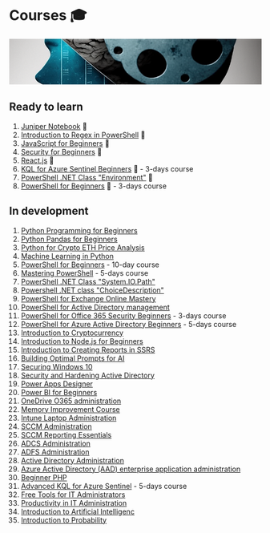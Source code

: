 # Courses 🎓

![Courses](https://github.com/voytas75/Courses/blob/master/images/brain_development.png?raw=true)

## Ready to learn

1. [Juniper Notebook](https://voytas75.github.io/JupyterNotebookLearn/) 🚀
2. [Introduction to Regex in PowerShell](./courses/Introduction_to_Regex_in_PowerShell.md) 🚀
3. [JavaScript for Beginners](courses/JavaScript_for_Beginners.md) 🚀
4. [Security for Beginners](courses/Security.md) 🚀
5. [React.js](courses/React.js.md) 🚀
6. [KQL for Azure Sentinel Beginners](courses/KQL_for_Azure_Sentinel_Beginners_Mastering_Querying_and_Analytics_in_Azure_Sentinel.md) 🚀 - 3-days course
7. [PowerShell .NET Class "Environment"](./courses/PowerShell_NET_Class_Environment.md) 🚀
8. [PowerShell for Beginners](/courses/PowerShell_for_Beginners_A_Comprehensive_3-Day_Guide_to_Automating_Tasks_and_Scripting.md) 🚀 - 3-days course 

## In development

1. [Python Programming for Beginners](courses/Python_Programming_for_Beginners.md)
2. [Python Pandas for Beginners](/courses/Python_Pandas_for_Beginners.md)
3. [Python for Crypto ETH Price Analysis](/courses/Python_for_Crypto_ETH_Price_Analysis.md)
4. [Machine Learning in Python](/courses/Machine_Learning_in_Python.md)
5. [PowerShell for Beginners](/courses/PowerShell_for_Beginners.md) - 10-day course
6. [Mastering PowerShell](/courses/Mastering_PowerShell_Advanced_Techniques_for_Efficient_Automation_and_Scripting.md) - 5-days course
7. [PowerShell .NET Class "System.IO.Path"](./courses/PowerShell_NET_Class_System_IO_Path.md)
8. [Powershell .NET class "ChoiceDescription"](./courses/Powershell_NET_class_ChoiceDescription_Basic_Knowledge.md)
9. [PowerShell for Exchange Online Mastery](/courses/PowerShell_for_Exchange_Online_Mastery.md)
10. [PowerShell for Active Directory management](/courses/PowerShell_for_Active_Directory_management.md)
11. [PowerShell for Office 365 Security Beginners](/courses/PowerShell_for_Office_365_Security_Beginners_Enhancing_Security_and_Compliance_with_PowerShell.md) - 3-days course
12. [PowerShell for Azure Active Directory Beginners](courses/PowerShell_for_Azure_Active_Directory_Beginners_Mastering_Azure_AD_Management_and_Automation.md) - 5-days course
13. [Introduction to Cryptocurrency](courses/Introduction_to_Cryptocurrency.md)
14. [Introduction to Node.js for Beginners](courses/Introduction_to_Node.js_for_Beginners.md)
15. [Introduction to Creating Reports in SSRS](courses/Introduction_to_Creating_Reports_in_SSRS.md)
16. [Building Optimal Prompts for AI](courses/Building_Optimal_Prompts_for_AI.md)
17. [Securing Windows 10](courses/Securing_Windows_10.md)
18. [Security and Hardening Active Directory](courses/Security_and_Hardening_Active_Directory.md)
19. [Power Apps Designer](courses/Power_Apps_Designer.md)
20. [Power BI for Beginners](courses/Power_BI_for_Beginners.md)
21. [OneDrive O365 administration](courses/OneDrive_O365_administration.md)
22. [Memory Improvement Course](courses/Memory_Improvement.md)
23. [Intune Laptop Administration](courses/Intune_Laptop_Administration.md)
24. [SCCM Administration](courses/SCCM_Administration.md)
25. [SCCM Reporting Essentials](courses/SCCM_Reporting_Essentials.md)
26. [ADCS Administration](courses/ADCS_Administration.md)
27. [ADFS Administration](courses/ADFS_Administration.md)
28. [Active Directory Administration](courses/Active_Directory_Administration.md)
29. [Azure Active Directory (AAD) enterprise application administration](courses/Azure_Active_Directory_AAD_enterprise_application_administration.md)
30. [Beginner PHP](courses/Beginner_PHP.md)
31. [Advanced KQL for Azure Sentinel](courses/Advanced_KQL_for_Azure_Sentinel_Mastering_Querying_and_Analytics_in_Azure_Sentinel.md) - 5-days course
32. [Free Tools for IT Administrators](./courses/Free_Tools_for_IT_Administrators.md)
33. [Productivity in IT Administration](./courses/Productivity_in_IT_Administration.md)
34. [Introduction to Artificial Intelligenc](./courses/Introduction_to_Artificial_Intelligence.md)
35. [Introduction to Probability](./courses/Introduction_to_Probability.md)
